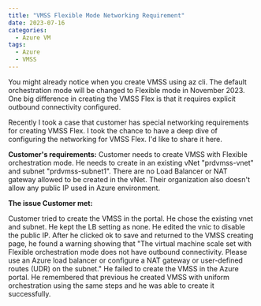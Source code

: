```yaml
---
title: "VMSS Flexible Mode Networking Requirement"
date: 2023-07-16
categories:
  - Azure VM
tags:
  - Azure
  - VMSS
---
```


You might already notice when you create VMSS using az cli. The default orchestration mode will be changed to Flexible mode in November 2023. One big difference in creating the VMSS Flex is that it requires explicit outbound connectivity configured. 

Recently I took a case that customer has special networking requirements for creating VMSS Flex. I took the chance to have a deep dive of configuring the networking for VMSS Flex. I'd like to share it here. 


**Customer's requirements:**
Customer needs to create VMSS with Flexible orchestration mode. He needs to create in an existing vNet "prdvmss-vnet" and subnet "prdvmss-subnet1". There are no Load Balancer or NAT gateway allowed to be created in the vNet. Their organization also doesn't allow any public IP used in Azure environment.


**The issue Customer met:**

Customer tried to create the VMSS in the portal. He chose the existing vnet and subnet. He kept the LB setting as none. 
He edited the vnic to disable the public IP.
After he clicked ok to save and returned to the VMSS creating page, he found a warning showing that "The virtual machine scale set with Flexible orchestration mode does not have outbound connectivity. Please use an Azure load balancer or configure a NAT gateway or user-defined routes (UDR) on the subnet."
He failed to create the VMSS in the Azure portal.
He remembered that previous he created VMSS with uniform orchestration using the same steps and he was able to create it successfully. 